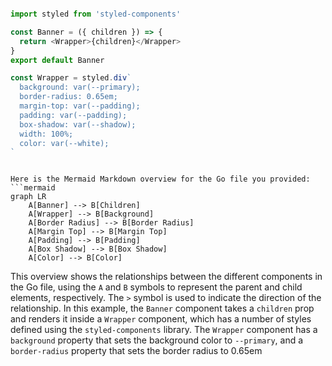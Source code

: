 ```js

import styled from 'styled-components'

const Banner = ({ children }) => {
  return <Wrapper>{children}</Wrapper>
}
export default Banner

const Wrapper = styled.div`
  background: var(--primary);
  border-radius: 0.65em;
  margin-top: var(--padding);
  padding: var(--padding);
  box-shadow: var(--shadow);
  width: 100%;
  color: var(--white);
`


```

```mermaid

Here is the Mermaid Markdown overview for the Go file you provided:
```mermaid
graph LR
    A[Banner] --> B[Children]
    A[Wrapper] --> B[Background]
    A[Border Radius] --> B[Border Radius]
    A[Margin Top] --> B[Margin Top]
    A[Padding] --> B[Padding]
    A[Box Shadow] --> B[Box Shadow]
    A[Color] --> B[Color]
```
This overview shows the relationships between the different components in the Go file, using the `A` and `B` symbols to represent the parent and child elements, respectively. The `>` symbol is used to indicate the direction of the relationship.
In this example, the `Banner` component takes a `children` prop and renders it inside a `Wrapper` component, which has a number of styles defined using the `styled-components` library. The `Wrapper` component has a `background` property that sets the background color to `--primary`, and a `border-radius` property that sets the border radius to 0.65em

```
